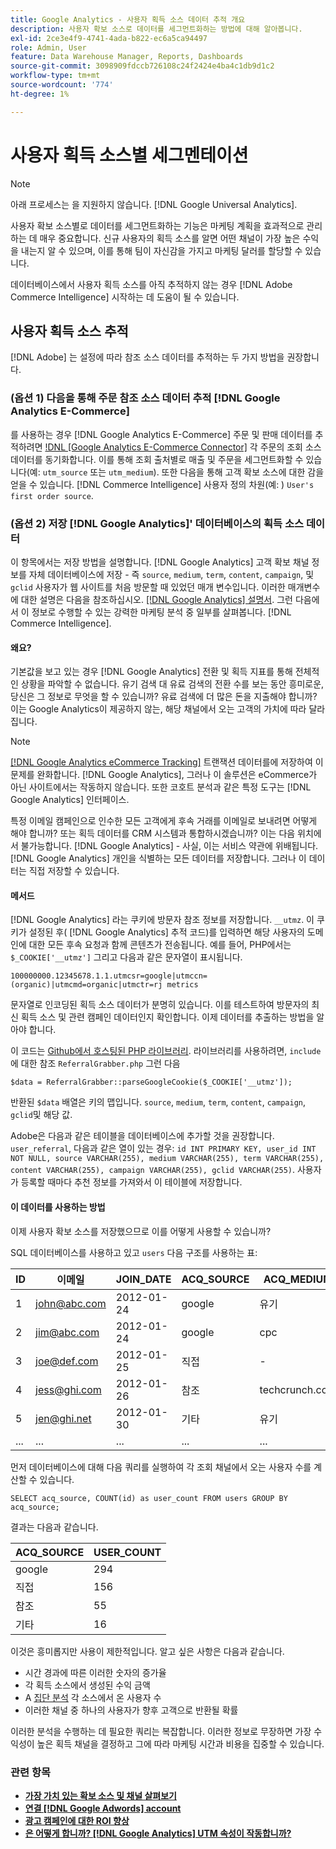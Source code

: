 ```yaml
---
title: Google Analytics - 사용자 획득 소스 데이터 추적 개요
description: 사용자 확보 소스로 데이터를 세그먼트화하는 방법에 대해 알아봅니다.
exl-id: 2ce3e4f9-4741-4ada-b822-ec6a5ca94497
role: Admin, User
feature: Data Warehouse Manager, Reports, Dashboards
source-git-commit: 3098909fdccb726108c24f2424e4ba4c1db9d1c2
workflow-type: tm+mt
source-wordcount: '774'
ht-degree: 1%

---
```


# 사용자 획득 소스별 세그멘테이션

>[!NOTE]
>
>아래 프로세스는 을 지원하지 않습니다. [!DNL Google Universal Analytics].

사용자 확보 소스별로 데이터를 세그먼트화하는 기능은 마케팅 계획을 효과적으로 관리하는 데 매우 중요합니다. 신규 사용자의 획득 소스를 알면 어떤 채널이 가장 높은 수익을 내는지 알 수 있으며, 이를 통해 팀이 자신감을 가지고 마케팅 달러를 할당할 수 있습니다.

데이터베이스에서 사용자 획득 소스를 아직 추적하지 않는 경우 [!DNL Adobe Commerce Intelligence] 시작하는 데 도움이 될 수 있습니다.

## 사용자 획득 소스 추적

[!DNL Adobe] 는 설정에 따라 참조 소스 데이터를 추적하는 두 가지 방법을 권장합니다.

### (옵션 1) 다음을 통해 주문 참조 소스 데이터 추적 [!DNL Google Analytics E-Commerce]

를 사용하는 경우 [!DNL Google Analytics E-Commerce] 주문 및 판매 데이터를 추적하려면 [!DNL [Google Analytics E-Commerce Connector]](../importing-data/integrations/google-ecommerce.md) 각 주문의 조회 소스 데이터를 동기화합니다. 이를 통해 조회 출처별로 매출 및 주문을 세그먼트화할 수 있습니다(예: `utm_source` 또는 `utm_medium`). 또한 다음을 통해 고객 확보 소스에 대한 감을 얻을 수 있습니다. [!DNL Commerce Intelligence] 사용자 정의 차원(예: ) `User's first order source`.

### (옵션 2) 저장 [!DNL Google Analytics]&#39; 데이터베이스의 획득 소스 데이터

이 항목에서는 저장 방법을 설명합니다. [!DNL Google Analytics] 고객 확보 채널 정보를 자체 데이터베이스에 저장 - 즉 `source`, `medium`, `term`, `content`, `campaign`, 및 `gclid` 사용자가 웹 사이트를 처음 방문할 때 있었던 매개 변수입니다. 이러한 매개변수에 대한 설명은 다음을 참조하십시오. [[!DNL Google Analytics] 설명서](https://support.google.com/analytics/answer/1191184?hl=en#zippy=%2Cin-this-article). 그런 다음에서 이 정보로 수행할 수 있는 강력한 마케팅 분석 중 일부를 살펴봅니다. [!DNL Commerce Intelligence].

#### 왜요?

기본값을 보고 있는 경우 [!DNL Google Analytics] 전환 및 획득 지표를 통해 전체적인 상황을 파악할 수 없습니다. 유기 검색 대 유료 검색의 전환 수를 보는 동안 흥미로운, 당신은 그 정보로 무엇을 할 수 있습니까? 유료 검색에 더 많은 돈을 지출해야 합니까? 이는 Google Analytics이 제공하지 않는, 해당 채널에서 오는 고객의 가치에 따라 달라집니다.

>[!NOTE]
>
>[[!DNL Google Analytics eCommerce Tracking]](https://developers.google.com/analytics/devguides/collection/gajs/gaTrackingEcommerce) 트랜잭션 데이터를에 저장하여 이 문제를 완화합니다. [!DNL Google Analytics], 그러나 이 솔루션은 eCommerce가 아닌 사이트에서는 작동하지 않습니다. 또한 코호트 분석과 같은 특정 도구는 [!DNL Google Analytics] 인터페이스.

특정 이메일 캠페인으로 인수한 모든 고객에게 후속 거래를 이메일로 보내려면 어떻게 해야 합니까? 또는 획득 데이터를 CRM 시스템과 통합하시겠습니까? 이는 다음 위치에서 불가능합니다. [!DNL Google Analytics] - 사실, 이는 서비스 약관에 위배됩니다. [!DNL Google Analytics] 개인을 식별하는 모든 데이터를 저장합니다. 그러나 이 데이터는 직접 저장할 수 있습니다.

#### 메서드

[!DNL Google Analytics] 라는 쿠키에 방문자 참조 정보를 저장합니다. `__utmz`. 이 쿠키가 설정된 후( [!DNL Google Analytics] 추적 코드)를 입력하면 해당 사용자의 도메인에 대한 모든 후속 요청과 함께 콘텐츠가 전송됩니다. 예를 들어, PHP에서는 `$_COOKIE['__utmz']` 그리고 다음과 같은 문자열이 표시됩니다.

`100000000.12345678.1.1.utmcsr=google|utmccn=(organic)|utmcmd=organic|utmctr=rj metrics`

문자열로 인코딩된 획득 소스 데이터가 분명히 있습니다. 이를 테스트하여 방문자의 최신 획득 소스 및 관련 캠페인 데이터인지 확인합니다. 이제 데이터를 추출하는 방법을 알아야 합니다.

이 코드는 [Github에서 호스팅된 PHP 라이브러리](https://github.com/RJMetrics/referral-grabber-php). 라이브러리를 사용하려면, `include` 에 대한 참조 `ReferralGrabber.php` 그런 다음

`$data = ReferralGrabber::parseGoogleCookie($_COOKIE['__utmz']);`

반환된 `$data` 배열은 키의 맵입니다. `source`, `medium`, `term`, `content`, `campaign`, `gclid`및 해당 값.

Adobe은 다음과 같은 테이블을 데이터베이스에 추가할 것을 권장합니다. `user_referral`, 다음과 같은 열이 있는 경우: `id INT PRIMARY KEY, user_id INT NOT NULL, source VARCHAR(255), medium VARCHAR(255), term VARCHAR(255), content VARCHAR(255), campaign VARCHAR(255), gclid VARCHAR(255)`. 사용자가 등록할 때마다 추천 정보를 가져와서 이 테이블에 저장합니다.

#### 이 데이터를 사용하는 방법

이제 사용자 확보 소스를 저장했으므로 이를 어떻게 사용할 수 있습니까?

SQL 데이터베이스를 사용하고 있고 `users` 다음 구조를 사용하는 표:

| ID | 이메일 | JOIN_DATE | ACQ_SOURCE | ACQ_MEDIUM |
|--- |--- |--- |--- |--- |
| 1 | john@abc.com | 2012-01-24 | google | 유기 |
| 2 | jim@abc.com | 2012-01-24 | google | cpc |
| 3 | joe@def.com | 2012-01-25 | 직접 | - |
| 4 | jess@ghi.com | 2012-01-26 | 참조 | techcrunch.com |
| 5 | jen@ghi.net | 2012-01-30 | 기타 | 유기 |
| ... | ... | ... | ... | ... |

먼저 데이터베이스에 대해 다음 쿼리를 실행하여 각 조회 채널에서 오는 사용자 수를 계산할 수 있습니다.

`SELECT acq_source, COUNT(id) as user_count FROM users GROUP BY acq_source;`

결과는 다음과 같습니다.

| ACQ_SOURCE | USER_COUNT |
|--- |--- |
| google | 294 |
| 직접 | 156 |
| 참조 | 55 |
| 기타 | 16 |

이것은 흥미롭지만 사용이 제한적입니다. 알고 싶은 사항은 다음과 같습니다.

* 시간 경과에 따른 이러한 숫자의 증가율
* 각 획득 소스에서 생성된 수익 금액
* A [집단 분석](https://en.wikipedia.org/wiki/Cohort_analysis) 각 소스에서 온 사용자 수
* 이러한 채널 중 하나의 사용자가 향후 고객으로 반환될 확률

이러한 분석을 수행하는 데 필요한 쿼리는 복잡합니다. 이러한 정보로 무장하면 가장 수익성이 높은 획득 채널을 결정하고 그에 따라 마케팅 시간과 비용을 집중할 수 있습니다.

### 관련 항목

* **[가장 가치 있는 확보 소스 및 채널 살펴보기](../analysis/most-value-source-channel.md)**
* **[연결 [!DNL Google Adwords] account](../importing-data/integrations/google-adwords.md)**
* **[광고 캠페인에 대한 ROI 향상](../analysis/roi-ad-camp.md)**
* **[은 어떻게 합니까? [!DNL Google Analytics] UTM 속성이 작동합니까?](../analysis/utm-attributes.md)**
